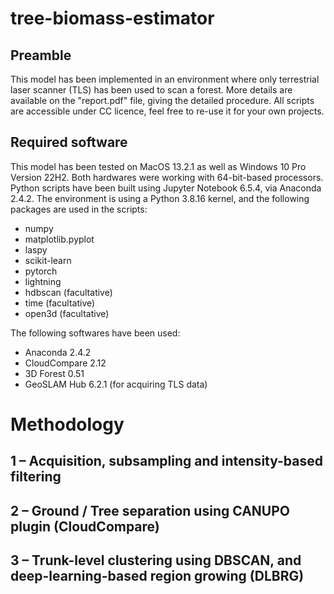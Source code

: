 # tree-biomass-estimator

## Preamble

This model has been implemented in an environment where only terrestrial laser scanner (TLS) has been used to scan a forest. More details are available on the "report.pdf" file, giving the detailed procedure. All scripts are accessible under CC licence, feel free to re-use it for your own projects.

## Required software

This model has been tested on MacOS 13.2.1 as well as Windows 10 Pro Version 22H2. Both hardwares were working with 64-bit-based processors. \
Python scripts have been built using Jupyter Notebook 6.5.4, via Anaconda 2.4.2. The environment is using a Python 3.8.16 kernel, and the following packages are used in the scripts:
- numpy
- matplotlib.pyplot 
- laspy
- scikit-learn
- pytorch
- lightning
- hdbscan (facultative)
- time (facultative)
- open3d (facultative)

The following softwares have been used:

- Anaconda 2.4.2
- CloudCompare 2.12
- 3D Forest 0.51
- GeoSLAM Hub 6.2.1 (for acquiring TLS data)


# Methodology

## 1 – Acquisition, subsampling and intensity-based filtering

## 2 – Ground / Tree separation using CANUPO plugin (CloudCompare)

## 3 – Trunk-level clustering using DBSCAN, and deep-learning-based region growing (DLBRG)
